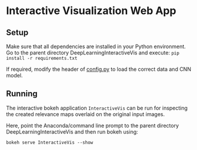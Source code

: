 # Interactive Visualization Web App

## Setup

Make sure that all dependencies are installed in your Python environment.
Go to the parent directory DeepLearningInteractiveVis and execute:
`pip install -r requirements.txt`

If required, modify the header of [config.py](config.py) to load the correct data and CNN model.

## Running

The interactive bokeh application `InteractiveVis` can be run for inspecting the created relevance maps overlaid on the original input images.

Here, point the Anaconda/command line prompt to the parent directory DeepLearningInteractiveVis and then run bokeh using:

`bokeh serve InteractiveVis --show`
